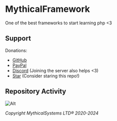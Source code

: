 # MythicalFramework

One of the best frameworks to start learning php <3

## Support
Donations: 
- [GitHub](https://github.com/sponsors/nayskutzu/)
- [PayPal](https://paypal.me/nayskutzu)
- [Discord](https://discord.mythicalsystems.xyz) (Joining the server also helps <3)
- [Star](https://github.com/MythicalLTD/Framework) (Consider staring this repo!)

## Repository Activity

![Alt](https://repobeats.axiom.co/api/embed/c403f00d546911a7f80a4e9ace2628c2ab760b04.svg "Repobeats analytics image")

*Copyright MythicalSystems LTD® 2020-2024*